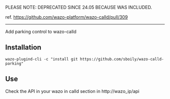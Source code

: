 PLEASE NOTE: DEPRECATED SINCE 24.05 BECAUSE WAS INCLUDED.

ref. https://github.com/wazo-platform/wazo-calld/pull/309

-------------

Add parking control to wazo-calld

Installation
------------

    wazo-plugind-cli -c "install git https://github.com/sboily/wazo-calld-parking"

Use
---

Check the API in your wazo in calld section in http://wazo_ip/api
